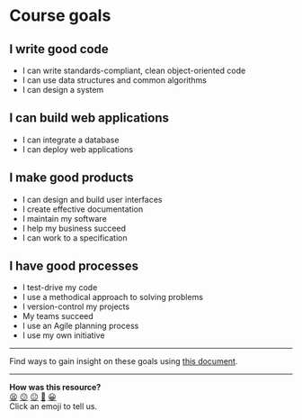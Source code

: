 # Course goals

## I write good code
* I can write standards-compliant, clean object-oriented code
* I can use data structures and common algorithms
* I can design a system

## I can build web applications
* I can integrate a database
* I can deploy web applications

## I make good products
* I can design and build user interfaces
* I create effective documentation
* I maintain my software
* I help my business succeed
* I can work to a specification

## I have good processes 
* I test-drive my code
* I use a methodical approach to solving problems
* I version-control my projects
* My teams succeed
* I use an Agile planning process
* I use my own initiative

---
Find ways to gain insight on these goals using [this document](https://github.com/makersacademy/course/blob/master/apprenticeships_starting_pack/progress_insight.md).

<!-- BEGIN GENERATED SECTION DO NOT EDIT -->

---

**How was this resource?**  
[😫](https://airtable.com/shrUJ3t7KLMqVRFKR?prefill_Repository=course&prefill_File=apprenticeship_starting_pack/course_goals.md&prefill_Sentiment=😫) [😕](https://airtable.com/shrUJ3t7KLMqVRFKR?prefill_Repository=course&prefill_File=apprenticeship_starting_pack/course_goals.md&prefill_Sentiment=😕) [😐](https://airtable.com/shrUJ3t7KLMqVRFKR?prefill_Repository=course&prefill_File=apprenticeship_starting_pack/course_goals.md&prefill_Sentiment=😐) [🙂](https://airtable.com/shrUJ3t7KLMqVRFKR?prefill_Repository=course&prefill_File=apprenticeship_starting_pack/course_goals.md&prefill_Sentiment=🙂) [😀](https://airtable.com/shrUJ3t7KLMqVRFKR?prefill_Repository=course&prefill_File=apprenticeship_starting_pack/course_goals.md&prefill_Sentiment=😀)  
Click an emoji to tell us.

<!-- END GENERATED SECTION DO NOT EDIT -->
